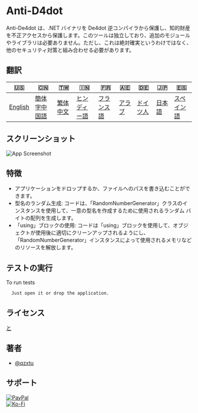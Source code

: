 # Anti-D4dot

Anti-De4dot は、.NET バイナリを De4dot 逆コンパイラから保護し、知的財産を不正アクセスから保護します。このツールは独立しており、追加のモジュールやライブラリは必要ありません。ただし、これは絶対確実というわけではなく、他のセキュリティ対策と組み合わせる必要があります。

## 翻訳

| 🇺🇸                 | 🇨🇳                      | 🇹🇼                    | 🇮🇳                   | 🇫🇷                  | 🇦🇪                | 🇩🇪                 | 🇯🇵                | 🇪🇸                  |
| -------------------- | ------------------------- | ----------------------- | ---------------------- | --------------------- | ------------------- | -------------------- | ------------------- | --------------------- |
| [English](README.md) | [簡体字中国語](README.zh-CN.md) | [繁体中文](README.zh-TW.md) | [ヒンディー語](README.hi.md) | [フランス語](README.fr.md) | [アラブ](README.ar.md) | [ドイツ人](README.de.md) | [日本語](README.ja.md) | [スペイン語](README.es.md) |

## スクリーンショット

![App Screenshot](https://cdn.discordapp.com/attachments/1008195045960204349/1097785288748699648/New_Website_Blue_Mockup_Instagram_-_Laptop.png)

## 特徴

-   アプリケーションをドロップするか、ファイルへのパスを書き込むことができます。
-   型名のランダム生成: コードは、「RandomNumberGenerator」クラスのインスタンスを使用して、一意の型名を作成するために使用されるランダム バイトの配列を生成します。
-   「using」ブロックの使用: コードは「using」ブロックを使用して、オブジェクトが使用後に適切にクリーンアップされるようにし、「RandomNumberGenerator」インスタンスによって使用されるメモリなどのリソースを解放します。

## テストの実行

To run tests

```text
  Just open it or drop the application.
```

## ライセンス

[と](https://choosealicense.com/licenses/mit/)

## 著者

-   [@qzxtu](https://www.github.com/qzxtu)

## サポート

[![PayPal](https://img.shields.io/badge/PayPal-00457C?style=for-the-badge&logo=paypal&logoColor=white)](https://paypal.me/nova355killer)  
[![Ko-Fi](https://img.shields.io/badge/kofi-00457C?style=for-the-badge&logo=ko-fi&logoColor=white)](https://ko-fi.com/nova355)
